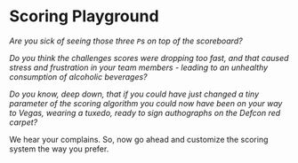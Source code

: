 # Scoring Playground

_Are you sick of seeing those three `P`s on top of the scoreboard?_

_Do you think the challenges scores were dropping too fast, and that
caused stress and frustration in your team members - leading to an
unhealthy consumption of alcoholic beverages?_

_Do you know, deep down, that if you could have just changed a tiny
parameter of the scoring algorithm you could now have been on your way to
Vegas, wearing a tuxedo, ready to sign authographs on the Defcon red carpet?_

We hear your complains. 
So, now go ahead and customize the scoring system the way you prefer.


